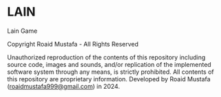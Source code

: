 # LAIN

Lain Game

Copyright Roaid Mustafa - All Rights Reserved

Unauthorized reproduction of the contents of this repository including source code, images and sounds, and/or replication of the implemented software system through any means, is strictly prohibited.
All contents of this repository are proprietary information.
Developed by Roaid Mustafa (roaidmustafa999@gmail.com) in 2024.
